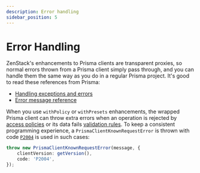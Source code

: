```yaml
---
description: Error handling
sidebar_position: 5
---
```


# Error Handling

ZenStack's enhancements to Prisma clients are transparent proxies, so normal errors thrown from a Prisma client simply pass through, and you can handle them the same way as you do in a regular Prisma project. It's good to read these references from Prisma:

-   [Handling exceptions and errors](https://www.prisma.io/docs/concepts/components/prisma-client/handling-exceptions-and-errors)
-   [Error message reference](https://www.prisma.io/docs/reference/api-reference/error-reference)

When you use `withPolicy` or `withPresets` enhancements, the wrapped Prisma client can throw extra errors when an operation is rejected by [access policies](/docs/reference/zmodel-language#access-policy) or its data fails [validation rules](/docs/reference/zmodel-language#field-validation). To keep a consistent programming experience, a `PrismaClientKnownRequestError` is thrown with code [`P2004`](https://www.prisma.io/docs/reference/api-reference/error-reference#p2004) is used in such cases:

```ts
throw new PrismaClientKnownRequestError(message, {
    clientVersion: getVersion(),
    code: 'P2004',
});
```
